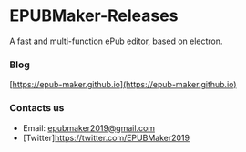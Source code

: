 # EPUBMaker-Releases
A fast and multi-function ePub editor, based on electron.

### Blog

[https://epub-maker.github.io](https://epub-maker.github.io)

### Contacts us

* Email: epubmaker2019@gmail.com
* [Twitter]https://twitter.com/EPUBMaker2019

